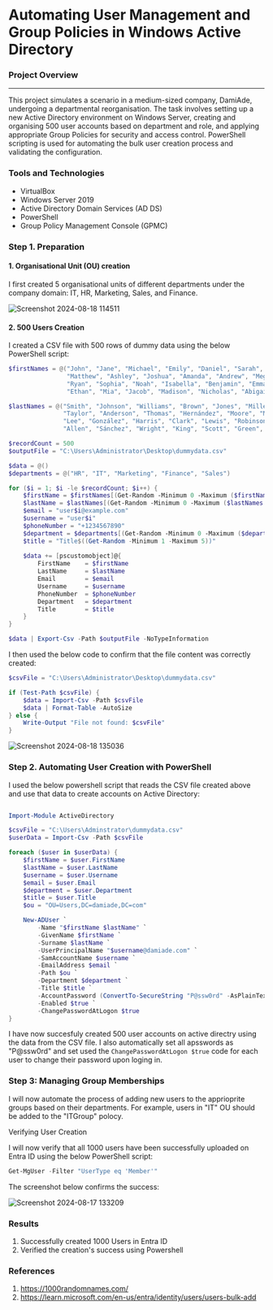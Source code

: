 # Automating User Management and Group Policies in Windows Active Directory

### Project Overview
---
This project simulates a scenario in a medium-sized company, DamiAde, undergoing a departmental reorganisation. The task involves setting up a new Active Directory environment on Windows Server, creating and organising 500 user accounts based on department and role, and applying appropriate Group Policies for security and access control. PowerShell scripting is used for automating the bulk user creation process and validating the configuration.

### Tools and Technologies

- VirtualBox
- Windows Server 2019
- Active Directory Domain Services (AD DS)
- PowerShell
- Group Policy Management Console (GPMC)

### Step 1. Preparation

#### 1. Organisational Unit (OU) creation

I first created 5 organisational units of different departments under the company domain: IT, HR, Marketing, Sales, and Finance.


![Screenshot 2024-08-18 114511](https://github.com/user-attachments/assets/d13d101d-a5b3-4d08-9808-f0ee8a1d0d12)

#### 2. 500 Users Creation

I created a CSV file with 500 rows of dummy data using the below PowerShell script:

```Powershell
$firstNames = @("John", "Jane", "Michael", "Emily", "Daniel", "Sarah", "David", "Laura", "Chris", "Jessica",
                "Matthew", "Ashley", "Joshua", "Amanda", "Andrew", "Megan", "James", "Hannah", "Joseph", "Olivia",
                "Ryan", "Sophia", "Noah", "Isabella", "Benjamin", "Emma", "Samuel", "Ava", "Alexander", "Chloe",
                "Ethan", "Mia", "Jacob", "Madison", "Nicholas", "Abigail", "Tyler", "Grace", "Zachary", "Ella")

$lastNames = @("Smith", "Johnson", "Williams", "Brown", "Jones", "Miller", "Davis", "García", "Rodriguez", "Martínez",
               "Taylor", "Anderson", "Thomas", "Hernández", "Moore", "Martin", "Jackson", "Thompson", "White", "López",
               "Lee", "González", "Harris", "Clark", "Lewis", "Robinson", "Walker", "Pérez", "Hall", "Young",
               "Allen", "Sánchez", "Wright", "King", "Scott", "Green", "Baker", "Adams", "Nelson", "Hill")

$recordCount = 500
$outputFile = "C:\Users\Administrator\Desktop\dummydata.csv"

$data = @()
$departments = @("HR", "IT", "Marketing", "Finance", "Sales")

for ($i = 1; $i -le $recordCount; $i++) {
    $firstName = $firstNames[(Get-Random -Minimum 0 -Maximum ($firstNames.Length - 1))]
    $lastName = $lastNames[(Get-Random -Minimum 0 -Maximum ($lastNames.Length - 1))]
    $email = "user$i@example.com"
    $username = "user$i"
    $phoneNumber = "+1234567890"
    $department = $departments[(Get-Random -Minimum 0 -Maximum ($departments.Length - 1))]
    $title = "Title$((Get-Random -Minimum 1 -Maximum 5))"
    
    $data += [pscustomobject]@{
        FirstName    = $firstName
        LastName     = $lastName
        Email        = $email
        Username     = $username
        PhoneNumber  = $phoneNumber
        Department   = $department
        Title        = $title
    }
}

$data | Export-Csv -Path $outputFile -NoTypeInformation


```

I then used the below code to confirm that the file content was correctly created:

```Powershell
$csvFile = "C:\Users\Administrator\Desktop\dummydata.csv"

if (Test-Path $csvFile) {
    $data = Import-Csv -Path $csvFile
    $data | Format-Table -AutoSize
} else {
    Write-Output "File not found: $csvFile"
}


```

![Screenshot 2024-08-18 135036](https://github.com/user-attachments/assets/ab6ab4a5-0f9d-4580-a48d-dc582f4c89d1)



### Step 2. Automating User Creation with PowerShell

I used the below powershell script that reads the CSV file created above and use that data to create accounts on Active Directory:

```Powershell

Import-Module ActiveDirectory

$csvFile = "C:\Users\Adminstrator\dummydata.csv"
$userData = Import-Csv -Path $csvFile

foreach ($user in $userData) {
    $firstName = $user.FirstName
    $lastName = $user.LastName
    $username = $user.Username
    $email = $user.Email
    $department = $user.Department
    $title = $user.Title
    $ou = "OU=Users,DC=damiade,DC=com"

    New-ADUser `
        -Name "$firstName $lastName" `
        -GivenName $firstName `
        -Surname $lastName `
        -UserPrincipalName "$username@damiade.com" `
        -SamAccountName $username `
        -EmailAddress $email `
        -Path $ou `
        -Department $department `
        -Title $title `
        -AccountPassword (ConvertTo-SecureString "P@ssw0rd" -AsPlainText -Force) `
        -Enabled $true `
        -ChangePasswordAtLogon $true
}
```

I have now succesfuly created 500 user accounts on active directry using the data from the CSV file. I also automatically set all apsswords as "P@ssw0rd" and set used the ```ChangePasswordAtLogon $true``` code for each user to change their password upon loging in.



### Step 3: Managing Group Memberships

I will now automate the process of adding new users to the apprioprite groups based on their departments. For example, users in "IT" OU should be added to the "ITGroup" polocy.

Verifying User Creation

I will now verify that all 1000 users have been successfully uploaded on Entra ID using the below PowerShell script:

```PowerShell
Get-MgUser -Filter "UserType eq 'Member'"
```

The screenshot below confirms the success:

![Screenshot 2024-08-17 133209](https://github.com/user-attachments/assets/b78bec12-3715-4f87-8702-a043d2232074)


### Results

1. Successfully created 1000 Users in Entra ID
2. Verified the creation's success using Powershell

   


### References

1. https://1000randomnames.com/
2. https://learn.microsoft.com/en-us/entra/identity/users/users-bulk-add
